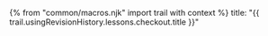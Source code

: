 {% from "common/macros.njk" import trail with context %}
<frontmatter>
title: "{{ trail.usingRevisionHistory.lessons.checkout.title }}"
</frontmatter>

<include src="unit-inPage-asFlat.md" boilerplate />